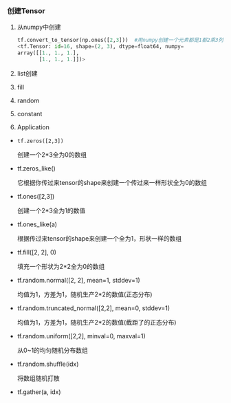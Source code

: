 ### 创建Tensor

1. 从numpy中创建

   ```python
   tf.convert_to_tensor(np.ones([2,3]))  #用numpy创建一个元素都是1都2乘3列的数组，然后转换为tensor
   <tf.Tensor: id=16, shape=(2, 3), dtype=float64, numpy=
   array([[1., 1., 1.],
          [1., 1., 1.]])>
   ```

   

2. list创建

3. fill

4. random

5. constant

6. Application



- `tf.zeros([2,3])`

  创建一个2*3全为0的数组

- tf.zeros_like()

  它根据你传过来tensor的shape来创建一个传过来一样形状全为0的数组

- tf.ones([2,3])

  创建一个2*3全为1的数值

- tf.ones_like(a)

  根据传过来tensor的shape来创建一个全为1，形状一样的数组

- tf.fill([2, 2], 0)

  填充一个形状为2*2全为0的数组

- tf.random.normal([2, 2], mean=1, stddev=1)

  均值为1，方差为1，随机生产2*2的数值(正态分布)

- tf.random.truncated_normal([2,2], mean=0, stddev=1)

  均值为1，方差为1，随机生产2*2的数值(截距了的正态分布)

- tf.random.uniform([2,2], minval=0, maxval=1)

  从0~1的均匀随机分布数组

- tf.random.shuffle(idx)

  将数组随机打散

- tf.gather(a, idx)


